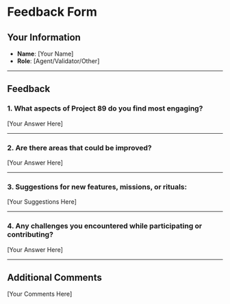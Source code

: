 # Feedback Form

## Your Information
- **Name**: [Your Name]
- **Role**: [Agent/Validator/Other]

---

## Feedback

### 1. What aspects of Project 89 do you find most engaging?
[Your Answer Here]

---

### 2. Are there areas that could be improved?
[Your Answer Here]

---

### 3. Suggestions for new features, missions, or rituals:
[Your Suggestions Here]

---

### 4. Any challenges you encountered while participating or contributing?
[Your Answer Here]

---

## Additional Comments
[Your Comments Here]
